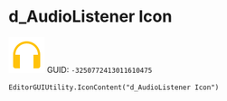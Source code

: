 # d_AudioListener Icon
![](/img/d_AudioListener%20Icon.png)
GUID: `-3250772413011610475`
```
EditorGUIUtility.IconContent("d_AudioListener Icon")
```
